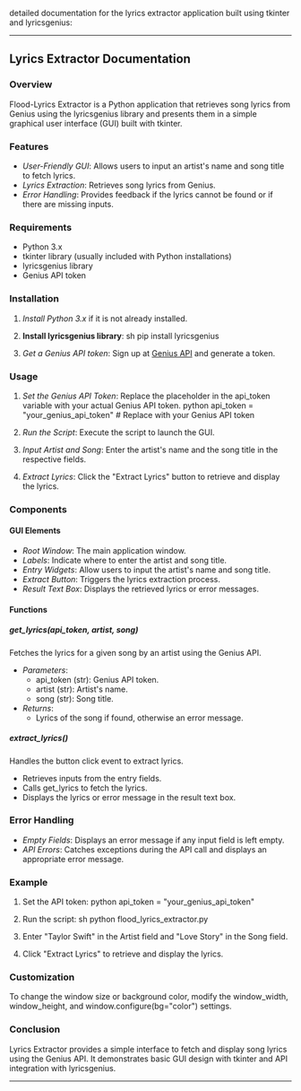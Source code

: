  detailed documentation for the lyrics extractor application built using tkinter and lyricsgenius:

---

## Lyrics Extractor Documentation

### Overview
Flood-Lyrics Extractor is a Python application that retrieves song lyrics from Genius using the lyricsgenius library and presents them in a simple graphical user interface (GUI) built with tkinter.

### Features
- *User-Friendly GUI*: Allows users to input an artist's name and song title to fetch lyrics.
- *Lyrics Extraction*: Retrieves song lyrics from Genius.
- *Error Handling*: Provides feedback if the lyrics cannot be found or if there are missing inputs.

### Requirements
- Python 3.x
- tkinter library (usually included with Python installations)
- lyricsgenius library
- Genius API token

### Installation

1. *Install Python 3.x* if it is not already installed.
2. **Install lyricsgenius library**:
   sh
   pip install lyricsgenius
   
3. *Get a Genius API token*: Sign up at [Genius API](https://genius.com/api-clients) and generate a token.

### Usage

1. *Set the Genius API Token*: Replace the placeholder in the api_token variable with your actual Genius API token.
   python
   api_token = "your_genius_api_token"  # Replace with your Genius API token
   
2. *Run the Script*: Execute the script to launch the GUI.
3. *Input Artist and Song*: Enter the artist's name and the song title in the respective fields.
4. *Extract Lyrics*: Click the "Extract Lyrics" button to retrieve and display the lyrics.

### Components

#### GUI Elements
- *Root Window*: The main application window.
- *Labels*: Indicate where to enter the artist and song title.
- *Entry Widgets*: Allow users to input the artist's name and song title.
- *Extract Button*: Triggers the lyrics extraction process.
- *Result Text Box*: Displays the retrieved lyrics or error messages.

#### Functions

##### get_lyrics(api_token, artist, song)
Fetches the lyrics for a given song by an artist using the Genius API.
- *Parameters*:
  - api_token (str): Genius API token.
  - artist (str): Artist's name.
  - song (str): Song title.
- *Returns*:
  - Lyrics of the song if found, otherwise an error message.

##### extract_lyrics()
Handles the button click event to extract lyrics.
- Retrieves inputs from the entry fields.
- Calls get_lyrics to fetch the lyrics.
- Displays the lyrics or error message in the result text box.

### Error Handling
- *Empty Fields*: Displays an error message if any input field is left empty.
- *API Errors*: Catches exceptions during the API call and displays an appropriate error message.

### Example
1. Set the API token:
   python
   api_token = "your_genius_api_token"
   
2. Run the script:
   sh
   python flood_lyrics_extractor.py
   
3. Enter "Taylor Swift" in the Artist field and "Love Story" in the Song field.
4. Click "Extract Lyrics" to retrieve and display the lyrics.

### Customization
To change the window size or background color, modify the window_width, window_height, and window.configure(bg="color") settings.

### Conclusion
Lyrics Extractor provides a simple interface to fetch and display song lyrics using the Genius API. It demonstrates basic GUI design with tkinter and API integration with lyricsgenius.

---

